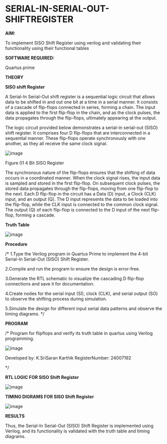 # SERIAL-IN-SERIAL-OUT-SHIFTREGISTER

**AIM:**

To implement  SISO Shift Register using verilog and validating their functionality using their functional tables

**SOFTWARE REQUIRED:**

Quartus prime

**THEORY**

**SISO shift Register**

A Serial-In Serial-Out shift register is a sequential logic circuit that allows data to be shifted in and out one bit at a time in a serial manner. It consists of a cascade of flip-flops connected in series, forming a chain. The input data is applied to the first flip-flop in the chain, and as the clock pulses, the data propagates through the flip-flops, ultimately appearing at the output.

The logic circuit provided below demonstrates a serial-in serial-out (SISO) shift register. It comprises four D flip-flops that are interconnected in a sequential manner. These flip-flops operate synchronously with one another, as they all receive the same clock signal.

![image](https://github.com/naavaneetha/SERIAL-IN-SERIAL-OUT-SHIFTREGISTER/assets/154305477/e81c4072-37f9-46c6-8145-566764b74c3a)

Figure 01 4 Bit SISO Register

The synchronous nature of the flip-flops ensures that the shifting of data occurs in a coordinated manner. When the clock signal rises, the input data is sampled and stored in the first flip-flop. On subsequent clock pulses, the stored data propagates through the flip-flops, moving from one flip-flop to the next.
Each D flip-flop in the circuit has a Data (D) input, a Clock (CLK) input, and an output (Q). The D input represents the data to be loaded into the flip-flop, while the CLK input is connected to the common clock signal. The output (Q) of each flip-flop is connected to the D input of the next flip-flop, forming a cascade.

**Truth Table**

![image](https://github.com/user-attachments/assets/1dbc0c9c-2d3f-416e-8fa8-3993d4b96757)


**Procedure**

/* 1.Type the Verilog program in Quartus Prime to implement the 4-bit Serial-In Serial-Out (SISO) Shift Register.

2.Compile and run the program to ensure the design is error-free.

3.Generate the RTL schematic to visualize the cascading D flip-flop connections and save it for documentation.

4.Create nodes for the serial input (SI), clock (CLK), and serial output (SO) to observe the shifting process during simulation.

5.Simulate the design for different input serial data patterns and observe the timing diagrams. */

**PROGRAM**

/* Program for flipflops and verify its truth table in quartus using Verilog programming.

![image](https://github.com/user-attachments/assets/35a906a1-c20f-4156-9dae-326f04bb673d)

Developed by: K.SriSaran Karthik RegisterNumber: 24007192

*/

**RTL LOGIC FOR SISO Shift Register**

![image](https://github.com/user-attachments/assets/3cd8e09b-6c7d-4947-887f-880910cf2087)


**TIMING DIGRAMS FOR SISO Shift Register**

![image](https://github.com/user-attachments/assets/bdbc6bbb-389a-4802-b0c9-2faec8b8f397)


**RESULTS**

Thus, the Serial-In Serial-Out (SISO) Shift Register is implemented using Verilog, and its functionality is validated with the truth table and timing diagrams.
